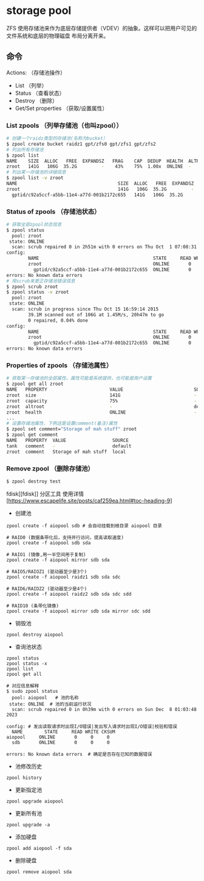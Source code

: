 # storage pool 

ZFS 使用存储池来作为底层存储提供者（VDEV）的抽象。这样可以把用户可见的文件系统和底层的物理磁盘
布局分离开来。

## 命令

Actions: （存储池操作） 
* List   （列举）
* Status （查看状态）
* Destroy （删除）
* Get/Set properties （获取/设置属性）

### List zpools （列举存储池（也叫zpool））

```bash
# 创建一个raidz类型的存储池(名称为bucket）
$ zpool create bucket raidz1 gpt/zfs0 gpt/zfs1 gpt/zfs2
# 列出所有存储池
$ zpool list
NAME    SIZE  ALLOC   FREE  EXPANDSZ   FRAG    CAP  DEDUP  HEALTH  ALTROOT
zroot   141G   106G  35.2G         -    43%    75%  1.00x  ONLINE  -
# 列出某一存储池的详细信息
$ zpool list -v zroot
NAME                                     SIZE  ALLOC   FREE  EXPANDSZ   FRAG    CAP  DEDUP HEALTH  ALTROOT
zroot                                    141G   106G  35.2G         -    43%    75%  1.00x ONLINE  -
  gptid/c92a5ccf-a5bb-11e4-a77d-001b2172c655   141G   106G  35.2G         -    43%    75%
```

### Status of zpools （存储池状态）

```bash
# 获取全部zpool状态信息
$ zpool status
  pool: zroot
 state: ONLINE
  scan: scrub repaired 0 in 2h51m with 0 errors on Thu Oct  1 07:08:31 2015
config:
        NAME                                          STATE     READ WRITE CKSUM
        zroot                                         ONLINE       0     0     0
          gptid/c92a5ccf-a5bb-11e4-a77d-001b2172c655  ONLINE       0     0     0
errors: No known data errors
# 用scrub来更正存储池错误信息
$ zpool scrub zroot
$ zpool status -v zroot
  pool: zroot
 state: ONLINE
  scan: scrub in progress since Thu Oct 15 16:59:14 2015
        39.1M scanned out of 106G at 1.45M/s, 20h47m to go
        0 repaired, 0.04% done
config:
        NAME                                          STATE     READ WRITE CKSUM
        zroot                                         ONLINE       0     0     0
          gptid/c92a5ccf-a5bb-11e4-a77d-001b2172c655  ONLINE       0     0     0
errors: No known data errors
```

### Properties of zpools （存储池属性）

```bash
# 获取某一存储池的全部属性。属性可能是系统提供，也可能是用户设置
$ zpool get all zroot
NAME   PROPERTY                       VALUE                          SOURCE
zroot  size                           141G                           -
zroot  capacity                       75%                            -
zroot  altroot                        -                              default
zroot  health                         ONLINE                         -
...
# 设置存储池属性，下例这是设置comment(备注)属性
$ zpool set comment="Storage of mah stuff" zroot
$ zpool get comment
NAME   PROPERTY  VALUE                 SOURCE
tank   comment   -                     default
zroot  comment   Storage of mah stuff  local
```

### Remove zpool （删除存储池）

```bash
$ zpool destroy test
```


fdisk[[fdisk]] 分区工具
使用详情[https://www.escapelife.site/posts/caf259ea.html#toc-heading-9]

- 创建池
```shell
zpool create -f aiopool sdb # 会自动挂载到根目录 aiopool 目录

# RAID0 (数据条带化后，支持并行访问，提高读取速度)
zpool create -f aiopool sdb sda

# RAIO1 (镜像,用一半空间用于复制)
zpool create -f aiopool mirror sdb sda

# RAIO5/RAIOZ1 (驱动器至少是3个)
zpool create -f aiopool raidz1 sdb sda sdc

# RAID6/RAIDZ2 (驱动器至少是4个)
zpool create -f aiopool raidz2 sdb sda sdc sdd

# RAID10 (条带化镜像)
zpool create -f aiopool mirror sdb sda mirror sdc sdd
```

- 销毁池
```shell
zpool destroy aiopool
```

- 查询池状态
```shell
zpool status
zpool status -x
zpool list
zpool get all

# 对应信息解释
$ sudo zpool status
  pool: aiopool   # 池的名称
 state: ONLINE  # 池的当前运行状况
  scan: scrub repaired 0 in 0h39m with 0 errors on Sun Dec  8 01:03:48 2023

config: # 发出读取请求时出现I/O错误|发出写入请求时出现I/O错误|校验和错误
  NAME        STATE     READ WRITE CKSUM
aiopool     ONLINE       0     0     0
  sdb       ONLINE       0     0     0

errors: No known data errors  # 确定是否存在已知的数据错误
```

- 池修改历史
```shell
zpool history
```

- 更新指定池
```shell
zpool upgrade aiopool
```

- 更新所有池
```shell
zpool upgrade -a
```

- 添加硬盘
```shell
zpool add aiopool -f sda
```

- 删除硬盘
```shell
zpool remove aiopool sda
```

